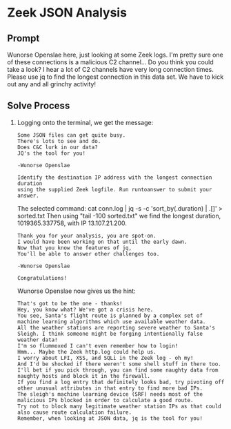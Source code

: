 # Zeek JSON Analysis
## Prompt
Wunorse Openslae here, just looking at some Zeek logs.
I'm pretty sure one of these connections is a malicious C2 channel...
Do you think you could take a look?
I hear a lot of C2 channels have very long connection times.
Please use jq to find the longest connection in this data set.
We have to kick out any and all grinchy activity!
## Solve Process
1. Logging onto the terminal, we get the message:
    ```
    Some JSON files can get quite busy.
    There's lots to see and do.
    Does C&C lurk in our data?
    JQ's the tool for you!

    -Wunorse Openslae

    Identify the destination IP address with the longest connection duration
    using the supplied Zeek logfile. Run runtoanswer to submit your answer.
    ```
    The selected command: cat conn.log | jq -s -c 'sort_by(.duration) | .[]' > sorted.txt
    Then using "tail -100 sorted.txt" we find the longest duration, 1019365.337758, with IP 13.107.21.200.
    ```
    Thank you for your analysis, you are spot-on.
    I would have been working on that until the early dawn.
    Now that you know the features of jq,
    You'll be able to answer other challenges too.

    -Wunorse Openslae

    Congratulations!
    ```
    Wunorse Openslae now gives us the hint:
    ```
    That's got to be the one - thanks!
    Hey, you know what? We've got a crisis here.
    You see, Santa's flight route is planned by a complex set of machine learning algorithms which use available weather data.
    All the weather stations are reporting severe weather to Santa's Sleigh. I think someone might be forging intentionally false weather data!
    I'm so flummoxed I can't even remember how to login!
    Hmm... Maybe the Zeek http.log could help us.
    I worry about LFI, XSS, and SQLi in the Zeek log - oh my!
    And I'd be shocked if there weren't some shell stuff in there too.
    I'll bet if you pick through, you can find some naughty data from naughty hosts and block it in the firewall.
    If you find a log entry that definitely looks bad, try pivoting off other unusual attributes in that entry to find more bad IPs.
    The sleigh's machine learning device (SRF) needs most of the malicious IPs blocked in order to calculate a good route.
    Try not to block many legitimate weather station IPs as that could also cause route calculation failure.
    Remember, when looking at JSON data, jq is the tool for you!
    ```
